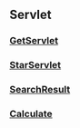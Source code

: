## Servlet
### [GetServlet](../../java/jsp/jsp079/src/main/java/com/the/ex/GetServlet.java)
### [StarServlet](../../java/jsp/jsp079/src/main/java/com/the/ex/StarServlet.java)
### [SearchResult](../../java/jsp/jsp079/src/main/java/com/the/ex/SearchResult.java)
### [Calculate](../../java/jsp/jsp079/src/main/java/com/the/ex/Calculate.java)